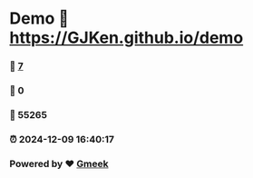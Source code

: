 # Demo :link: https://GJKen.github.io/demo 
### :page_facing_up: [7](https://GJKen.github.io/demo/tag.html) 
### :speech_balloon: 0 
### :hibiscus: 55265 
### :alarm_clock: 2024-12-09 16:40:17 
### Powered by :heart: [Gmeek](https://github.com/Meekdai/Gmeek)
